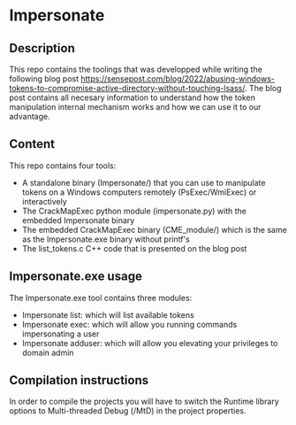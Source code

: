 # Impersonate

## Description

This repo contains the toolings that was developped while writing the following blog post https://sensepost.com/blog/2022/abusing-windows-tokens-to-compromise-active-directory-without-touching-lsass/. The blog post contains all necesary information to understand how the token manipulation internal mechanism works and how we can use it to our advantage.

## Content

This repo contains four tools:
- A standalone binary (Impersonate/) that you can use to manipulate tokens on a Windows computers remotely (PsExec/WmiExec) or interactively
- The CrackMapExec python module (impersonate.py) with the embedded Impersonate binary 
- The embedded CrackMapExec binary (CME_module/) which is the same as the Impersonate.exe binary without printf's 
- The list_tokens.c C++ code that is presented on the blog post

## Impersonate.exe usage

The Impersonate.exe tool contains three modules:
- Impersonate list: which will list available tokens
- Impersonate exec: which will allow you running commands impersonating a user
- Impersonate adduser: which will allow you elevating your privileges to domain admin

## Compilation instructions

In order to compile the projects you will have to switch the Runtime library options to Multi-threaded Debug (/MtD) in the project properties.

